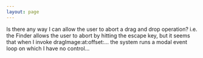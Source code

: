 ```yaml
---
layout: page
---
```


Is there any way I can allow the user to abort a drag and drop operation? i.e. the Finder allows the user to abort by hitting the escape key, but it seems that when I invoke dragImage:at:offset:... the system runs a modal event loop on which I have no control...
